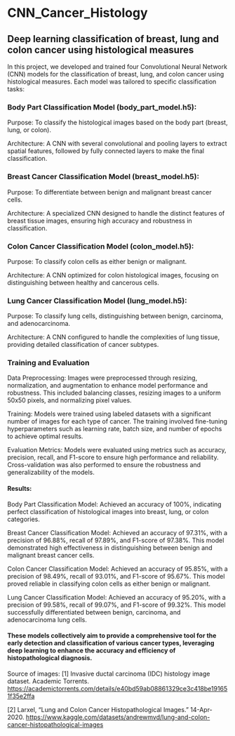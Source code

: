 # CNN_Cancer_Histology
## Deep learning classification of breast, lung and colon cancer using histological measures


In this project, we developed and trained four Convolutional Neural Network (CNN) models for the classification of breast, lung, and colon cancer using histological measures. Each model was tailored to specific classification tasks:

### Body Part Classification Model (body_part_model.h5):
Purpose: To classify the histological images based on the body part (breast, lung, or colon).

Architecture: A CNN with several convolutional and pooling layers to extract spatial features, followed by fully connected layers to make the final classification.

### Breast Cancer Classification Model (breast_model.h5):
Purpose: To differentiate between benign and malignant breast cancer cells.

Architecture: A specialized CNN designed to handle the distinct features of breast tissue images, ensuring high accuracy and robustness in classification.

### Colon Cancer Classification Model (colon_model.h5):
Purpose: To classify colon cells as either benign or malignant.

Architecture: A CNN optimized for colon histological images, focusing on distinguishing between healthy and cancerous cells.

### Lung Cancer Classification Model (lung_model.h5):
Purpose: To classify lung cells, distinguishing between benign, carcinoma, and adenocarcinoma.

Architecture: A CNN configured to handle the complexities of lung tissue, providing detailed classification of cancer subtypes.

### Training and Evaluation
Data Preprocessing: Images were preprocessed through resizing, normalization, and augmentation to enhance model performance and robustness. This included balancing classes, resizing images to a uniform 50x50 pixels, and normalizing pixel values.

Training: Models were trained using labeled datasets with a significant number of images for each type of cancer. The training involved fine-tuning hyperparameters such as learning rate, batch size, and number of epochs to achieve optimal results.

Evaluation Metrics: Models were evaluated using metrics such as accuracy, precision, recall, and F1-score to ensure high performance and reliability. Cross-validation was also performed to ensure the robustness and generalizability of the models.

#### Results:
Body Part Classification Model: Achieved an accuracy of 100%, indicating perfect classification of histological images into breast, lung, or colon categories.

Breast Cancer Classification Model: Achieved an accuracy of 97.31%, with a precision of 96.88%, recall of 97.89%, and F1-score of 97.38%. This model demonstrated high effectiveness in distinguishing between benign and malignant breast cancer cells.

Colon Cancer Classification Model: Achieved an accuracy of 95.85%, with a precision of 98.49%, recall of 93.01%, and F1-score of 95.67%. This model proved reliable in classifying colon cells as either benign or malignant.

Lung Cancer Classification Model: Achieved an accuracy of 95.20%, with a precision of 99.58%, recall of 99.07%, and F1-score of 99.32%. This model successfully differentiated between benign, carcinoma, and adenocarcinoma lung cells.


#### These models collectively aim to provide a comprehensive tool for the early detection and classification of various cancer types, leveraging deep learning to enhance the accuracy and efficiency of histopathological diagnosis.

Source of images:
[1] 	Invasive ductal carcinoma (IDC) histology image dataset. Academic Torrents. 
https://academictorrents.com/details/e40bd59ab08861329ce3c418be191651f35e2ffa

[2] 	Larxel, “Lung and Colon Cancer Histopathological Images.” 14-Apr-2020.
https://www.kaggle.com/datasets/andrewmvd/lung-and-colon-cancer-histopathological-images







